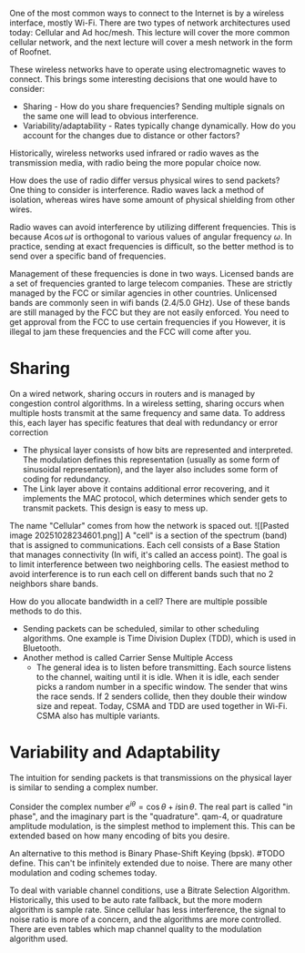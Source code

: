 One of the most common ways to connect to the Internet is by a wireless interface, mostly Wi-Fi. There are two types of network architectures used today: Cellular and Ad hoc/mesh. This lecture will cover the more common cellular network, and the next lecture will cover a mesh network in the form of Roofnet.

These wireless networks have to operate using electromagnetic waves to connect. This brings some interesting decisions that one would have to consider:
- Sharing - How do you share frequencies? Sending multiple signals on the same one will lead to obvious interference.
- Variability/adaptability - Rates typically change dynamically. How do you account for the changes due to distance or other factors?

Historically, wireless networks used infrared or radio waves as the transmission media, with radio being the more popular choice now.

How does the use of radio differ versus physical wires to send packets? One thing to consider is interference. Radio waves lack a method of isolation, whereas wires have some amount of physical shielding from other wires.

Radio waves can avoid interference by utilizing different frequencies. This is because $A \cos \omega t$ is orthogonal to various values of angular frequency $\omega$. In practice, sending at exact frequencies is difficult, so the better method is to send over a specific band of frequencies.

Management of these frequencies is done in two ways. Licensed bands are a set of frequencies granted to large telecom companies. These are strictly managed by the FCC or similar agencies in other countries. Unlicensed bands are commonly seen in wifi bands (2.4/5.0 GHz). Use of these bands are still managed by the FCC but they are not easily enforced. You need to get approval from the FCC to use certain frequencies if you However, it is illegal to jam these frequencies and the FCC will come after you.

# Sharing
On a wired network, sharing occurs in routers and is managed by congestion control algorithms. In a wireless setting, sharing occurs when multiple hosts transmit at the same frequency and same data. To address this, each layer has specific features that deal with redundancy or error correction
- The physical layer consists of how bits are represented and interpreted. The modulation defines this representation (usually as some form of sinusoidal representation), and the layer also includes some form of coding for redundancy.
- The Link layer above it contains additional error recovering, and it implements the MAC protocol, which determines which sender gets to transmit packets.
This design is easy to mess up.

The name "Cellular" comes from how the network is spaced out.
![[Pasted image 20251028234601.png]]
A "cell" is a section of the spectrum (band) that is assigned to communications. Each cell consists of a Base Station that manages connectivity (In wifi, it's called an access point). The goal is to limit interference between two neighboring cells. The easiest method to avoid interference is to run each cell on different bands such that no 2 neighbors share bands.

How do you allocate bandwidth in a cell? There are multiple possible methods to do this.
- Sending packets can be scheduled, similar to other scheduling algorithms. One example is Time Division Duplex (TDD), which is used in Bluetooth.
- Another method is called Carrier Sense Multiple Access
	- The general idea is to listen before transmitting. Each source listens to the channel, waiting until it is idle. When it is idle, each sender picks a random number in a specific window. The sender that wins the race sends. If 2 senders collide, then they double their window size and repeat.
Today, CSMA and TDD are used together in Wi-Fi. CSMA also has multiple variants.

# Variability and Adaptability
The intuition for sending packets is that transmissions on the physical layer is similar to sending a complex number.

Consider the complex number $e^{i\theta}=\cos \theta+i\sin \theta$.  The real part is called "in phase", and the imaginary part is the "quadrature". qam-4, or quadrature amplitude modulation, is the simplest method to implement this. This can be extended based on how many encoding of bits you desire.

An alternative to this method is Binary Phase-Shift Keying (bpsk). #TODO define. This can't be infinitely extended due to noise.
There are many other modulation and coding schemes today.

To deal with variable channel conditions, use a Bitrate Selection Algorithm. Historically, this used to be auto rate fallback, but the more modern algorithm is sample rate. Since cellular has less interference, the signal to noise ratio is more of a concern, and the algorithms are more controlled. There are even tables which map channel quality to the modulation algorithm used.